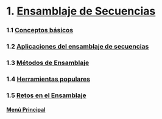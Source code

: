 # 1. [Ensamblaje de Secuencias](./01_introducciónensamblaje.md)
### 1.1 [Conceptos básicos](./02_conceptosbásicos.md)
### 1.2 [Aplicaciones del ensamblaje de secuencias](./03_aplicacionesdelensamblaje.md)
### 1.3 [Métodos de Ensamblaje](./04_metodosdeensamblaje.md)
### 1.4 [Herramientas populares](./05_herramientasdeensamblaje.md)
### 1.5 [Retos en el Ensamblaje](./06_retosensamblaje.md)

#### [Menú Principal](../../index.md)